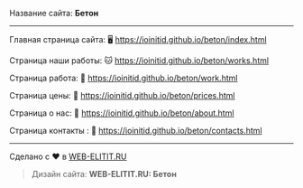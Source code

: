 Название сайта: **Бетон**

------------

Главная страница сайта: 🖥️ https://ioinitid.github.io/beton/index.html

Страница наши работы: 🐱 https://ioinitid.github.io/beton/works.html

Страница работа: 🌳 https://ioinitid.github.io/beton/work.html

Страница цены: 🦊 https://ioinitid.github.io/beton/prices.html

Страница о нас: 📝 https://ioinitid.github.io/beton/about.html

Страница контакты : 🐧 https://ioinitid.github.io/beton/contacts.html

------------

Сделано с ❤️ в [WEB-ELITIT.RU](https://www.web-elitit.ru "Web-elitit.ru")
> Дизайн сайта: **WEB-ELITIT.RU: Бетон**
